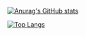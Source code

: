 [![Anurag's GitHub stats](https://github-readme-stats.vercel.app/api?username=kimyoungjin98&theme=dark)](https://github.com/anuraghazra/github-readme-stats)

[![Top Langs](https://github-readme-stats.vercel.app/api/top-langs/?username=kimyoungjin98&layout=compact&exclude_repo=&theme=dark)](https://github.com/anuraghazra/github-readme-stats)
